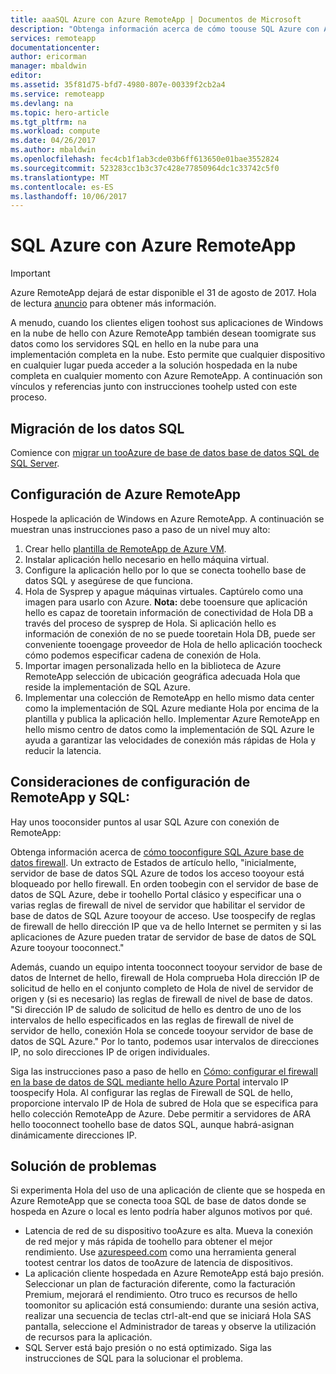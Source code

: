 ```yaml
---
title: aaaSQL Azure con Azure RemoteApp | Documentos de Microsoft
description: "Obtenga información acerca de cómo toouse SQL Azure con Azure RemoteApp."
services: remoteapp
documentationcenter: 
author: ericorman
manager: mbaldwin
editor: 
ms.assetid: 35f81d75-bfd7-4980-807e-00339f2cb2a4
ms.service: remoteapp
ms.devlang: na
ms.topic: hero-article
ms.tgt_pltfrm: na
ms.workload: compute
ms.date: 04/26/2017
ms.author: mbaldwin
ms.openlocfilehash: fec4cb1f1ab3cde03b6ff613650e01bae3552824
ms.sourcegitcommit: 523283cc1b3c37c428e77850964dc1c33742c5f0
ms.translationtype: MT
ms.contentlocale: es-ES
ms.lasthandoff: 10/06/2017
---
```

# <a name="sql-azure-with-azure-remoteapp"></a>SQL Azure con Azure RemoteApp
> [!IMPORTANT]
> Azure RemoteApp dejará de estar disponible el 31 de agosto de 2017. Hola de lectura [anuncio](https://go.microsoft.com/fwlink/?linkid=821148) para obtener más información.
> 
> 

A menudo, cuando los clientes eligen toohost sus aplicaciones de Windows en la nube de hello con Azure RemoteApp también desean toomigrate sus datos como los servidores SQL en hello en la nube para una implementación completa en la nube. Esto permite que cualquier dispositivo en cualquier lugar pueda acceder a la solución hospedada en la nube completa en cualquier momento con Azure RemoteApp. A continuación son vínculos y referencias junto con instrucciones toohelp usted con este proceso.  

## <a name="migrate-your-sql-data"></a>Migración de los datos SQL
Comience con [migrar un tooAzure de base de datos base de datos SQL de SQL Server](../sql-database/sql-database-cloud-migrate.md). 

## <a name="configure-azure-remoteapp"></a>Configuración de Azure RemoteApp
Hospede la aplicación de Windows en Azure RemoteApp. A continuación se muestran unas instrucciones paso a paso de un nivel muy alto:

1. Crear hello [plantilla de RemoteApp de Azure VM](remoteapp-imageoptions.md). 
2. Instalar aplicación hello necesario en hello máquina virtual.
3. Configure la aplicación hello por lo que se conecta toohello base de datos SQL y asegúrese de que funciona.
4. Hola de Sysprep y apague máquinas virtuales. Captúrelo como una imagen para usarlo con Azure. **Nota:** debe tooensure que aplicación hello es capaz de tooretain información de conectividad de Hola DB a través del proceso de sysprep de Hola. Si aplicación hello es información de conexión de no se puede tooretain Hola DB, puede ser conveniente tooengage proveedor de Hola de hello aplicación toocheck cómo podemos especificar cadena de conexión de Hola.
5. Importar imagen personalizada hello en la biblioteca de Azure RemoteApp selección de ubicación geográfica adecuada Hola que reside la implementación de SQL Azure. 
6. Implementar una colección de RemoteApp en hello mismo data center como la implementación de SQL Azure mediante Hola por encima de la plantilla y publica la aplicación hello. Implementar Azure RemoteApp en hello mismo centro de datos como la implementación de SQL Azure le ayuda a garantizar las velocidades de conexión más rápidas de Hola y reducir la latencia. 

## <a name="app-and-sql-configuration-considerations"></a>Consideraciones de configuración de RemoteApp y SQL:
Hay unos tooconsider puntos al usar SQL Azure con conexión de RemoteApp:

Obtenga información acerca de [cómo tooconfigure SQL Azure base de datos firewall](../sql-database/sql-database-firewall-configure.md). Un extracto de Estados de artículo hello, "inicialmente, servidor de base de datos SQL Azure de todos los acceso tooyour está bloqueado por hello firewall. En orden toobegin con el servidor de base de datos de SQL Azure, debe ir toohello Portal clásico y especificar una o varias reglas de firewall de nivel de servidor que habilitar el servidor de base de datos de SQL Azure tooyour de acceso. Use toospecify de reglas de firewall de hello dirección IP que va de hello Internet se permiten y si las aplicaciones de Azure pueden tratar de servidor de base de datos de SQL Azure tooyour tooconnect."

Además, cuando un equipo intenta tooconnect tooyour servidor de base de datos de Internet de hello, firewall de Hola comprueba Hola dirección IP de solicitud de hello en el conjunto completo de Hola de nivel de servidor de origen y (si es necesario) las reglas de firewall de nivel de base de datos. "Si dirección IP de saludo de solicitud de hello es dentro de uno de los intervalos de hello especificados en las reglas de firewall de nivel de servidor de hello, conexión Hola se concede tooyour servidor de base de datos de SQL Azure." Por lo tanto, podemos usar intervalos de direcciones IP, no solo direcciones IP de origen individuales.

Siga las instrucciones paso a paso de hello en [Cómo: configurar el firewall en la base de datos de SQL mediante hello Azure Portal](../sql-database/sql-database-configure-firewall-settings.md) intervalo IP toospecify Hola. Al configurar las reglas de Firewall de SQL de hello, proporcione intervalo IP de Hola de subred de Hola que se especifica para hello colección RemoteApp de Azure. Debe permitir a servidores de ARA hello tooconnect toohello base de datos SQL, aunque habrá-asignan dinámicamente direcciones IP.

## <a name="troubleshooting"></a>Solución de problemas
Si experimenta Hola del uso de una aplicación de cliente que se hospeda en Azure RemoteApp que se conecta tooa SQL de base de datos donde se hospeda en Azure o local es lento podría haber algunos motivos por qué.  

* Latencia de red de su dispositivo tooAzure es alta. Mueva la conexión de red mejor y más rápida de toohello para obtener el mejor rendimiento. Use [azurespeed.com](http://azurespeed.com/) como una herramienta general tootest centrar los datos de tooAzure de latencia de dispositivos.  
* La aplicación cliente hospedada en Azure RemoteApp está bajo presión. Seleccionar un plan de facturación diferente, como la facturación Premium, mejorará el rendimiento. Otro truco es recursos de hello toomonitor su aplicación está consumiendo: durante una sesión activa, realizar una secuencia de teclas ctrl-alt-end que se iniciará Hola SAS pantalla, seleccione el Administrador de tareas y observe la utilización de recursos para la aplicación.
* SQL Server está bajo presión o no está optimizado. Siga las instrucciones de SQL para la solucionar el problema. 


